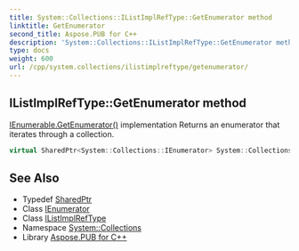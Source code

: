 ```yaml
---
title: System::Collections::IListImplRefType::GetEnumerator method
linktitle: GetEnumerator
second_title: Aspose.PUB for C++
description: 'System::Collections::IListImplRefType::GetEnumerator method. IEnumerable.GetEnumerator() implementation Returns an enumerator that iterates through a collection in C++.'
type: docs
weight: 600
url: /cpp/system.collections/ilistimplreftype/getenumerator/
---
```

## IListImplRefType::GetEnumerator method


[IEnumerable.GetEnumerator()](../../ienumerable/getenumerator/) implementation Returns an enumerator that iterates through a collection.

```cpp
virtual SharedPtr<System::Collections::IEnumerator> System::Collections::IListImplRefType<T>::GetEnumerator() override
```

## See Also

* Typedef [SharedPtr](../../../system/sharedptr/)
* Class [IEnumerator](../../ienumerator/)
* Class [IListImplRefType](../)
* Namespace [System::Collections](../../)
* Library [Aspose.PUB for C++](../../../)
